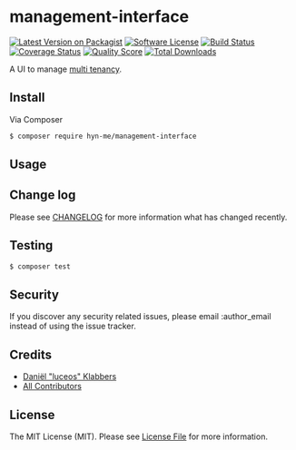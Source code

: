 # management-interface

[![Latest Version on Packagist][ico-version]][link-packagist]
[![Software License][ico-license]](LICENSE.md)
[![Build Status][ico-travis]][link-travis]
[![Coverage Status][ico-scrutinizer]][link-scrutinizer]
[![Quality Score][ico-code-quality]][link-code-quality]
[![Total Downloads][ico-downloads]][link-downloads]


A UI to manage [multi tenancy](https://github.com/laraflock/multi-tenant).

## Install

Via Composer

``` bash
$ composer require hyn-me/management-interface
```

## Usage



## Change log

Please see [CHANGELOG](CHANGELOG.md) for more information what has changed recently.

## Testing

``` bash
$ composer test
```

## Security

If you discover any security related issues, please email :author_email instead of using the issue tracker.

## Credits

- [Daniël "luceos" Klabbers][link-author]
- [All Contributors][link-contributors]

## License

The MIT License (MIT). Please see [License File](LICENSE.md) for more information.

[ico-version]: https://img.shields.io/packagist/v/hyn-me/management-interface.svg?style=flat-square
[ico-license]: https://img.shields.io/badge/license-MIT-brightgreen.svg?style=flat-square
[ico-travis]: https://img.shields.io/travis/hyn-me/management-interface/master.svg?style=flat-square
[ico-scrutinizer]: https://img.shields.io/scrutinizer/coverage/g/hyn-me/management-interface.svg?style=flat-square
[ico-code-quality]: https://img.shields.io/scrutinizer/g/hyn-me/management-interface.svg?style=flat-square
[ico-downloads]: https://img.shields.io/packagist/dt/hyn-me/management-interface.svg?style=flat-square

[link-packagist]: https://packagist.org/packages/hyn-me/management-interface
[link-travis]: https://travis-ci.org/hyn-me/management-interface
[link-scrutinizer]: https://scrutinizer-ci.com/g/hyn-me/management-interface/code-structure
[link-code-quality]: https://scrutinizer-ci.com/g/hyn-me/management-interface
[link-downloads]: https://packagist.org/packages/hyn-me/management-interface
[link-author]: https://github.com/luceos
[link-contributors]: ../../contributors
